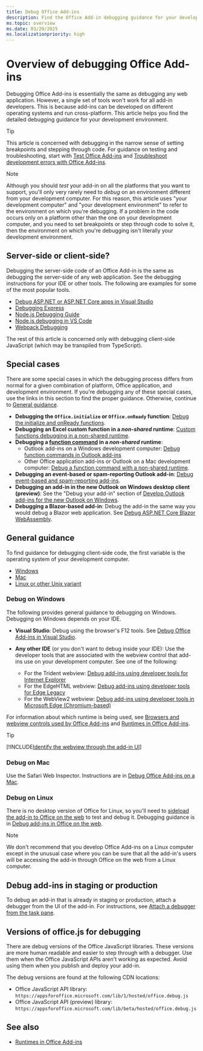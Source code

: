 ```yaml
---
title: Debug Office Add-ins
description: Find the Office Add-in debugging guidance for your development environment.
ms.topic: overview
ms.date: 03/20/2025
ms.localizationpriority: high
---
```


# Overview of debugging Office Add-ins

Debugging Office Add-ins is essentially the same as debugging any web application. However, a single set of tools won't work for all add-in developers. This is because add-ins can be developed on different operating systems and run cross-platform. This article helps you find the detailed debugging guidance for your development environment.

> [!TIP]
> This article is concerned with debugging in the narrow sense of setting breakpoints and stepping through code. For guidance on testing and troubleshooting, start with [Test Office Add-ins](test-debug-office-add-ins.md) and [Troubleshoot development errors with Office Add-ins](troubleshoot-development-errors.md).

> [!NOTE]
> Although you should *test* your add-in on all the platforms that you want to support, you'll only very rarely need to *debug* on an environment different from your development computer. For this reason, this article uses "your development computer" and "your development environment" to refer to the environment on which you're debugging. If a problem in the code occurs only on a platform other than the one on your development computer, and you need to set breakpoints or step through code to solve it, then the environment on which you're debugging isn't literally your development environment.

## Server-side or client-side?

Debugging the server-side code of an Office Add-in is the same as debugging the server-side of any web application. See the debugging instructions for your IDE or other tools. The following are examples for some of the most popular tools.

- [Debug ASP.NET or ASP.NET Core apps in Visual Studio](/visualstudio/debugger/how-to-enable-debugging-for-aspnet-applications)
- [Debugging Express](https://expressjs.com/en/guide/debugging.html)
- [Node.js Debugging Guide](https://nodejs.org/en/learn/getting-started/debugging)
- [Node.js debugging in VS Code](https://code.visualstudio.com/docs/nodejs/nodejs-debugging)
- [Webpack Debugging](https://webpack.js.org/contribute/debugging/)

The rest of this article is concerned only with debugging client-side JavaScript (which may be transpiled from TypeScript).

## Special cases

There are some special cases in which the debugging process differs from normal for a given combination of platform, Office application, and development environment. If you're debugging any of these special cases, use the links in this section to find the proper guidance. Otherwise, continue to [General guidance](#general-guidance).

- **Debugging the `Office.initialize` or `Office.onReady` function**: [Debug the initialize and onReady functions](debug-initialize-onready.md).
- **Debugging an Excel custom function in a *non-shared* runtime**: [Custom functions debugging in a non-shared runtime](../excel/custom-functions-debugging.md).
- **Debugging a [function command](../design/add-in-commands.md#types-of-add-in-commands) in a *non-shared* runtime**:
  - Outlook add-ins on a Windows development computer: [Debug function commands in Outlook add-ins](../outlook/debug-ui-less.md)
  - Other Office application add-ins or Outlook on a Mac development computer: [Debug a function command with a non-shared runtime](debug-function-command.md).
- **Debugging an event-based or spam-reporting Outlook add-in**: [Debug event-based and spam-reporting add-ins](../outlook/debug-autolaunch.md).
- **Debugging an add-in in the new Outlook on Windows desktop client (preview)**: See the "Debug your add-in" section of [Develop Outlook add-ins for the new Outlook on Windows](../outlook/one-outlook.md#debug-your-add-in).
- **Debugging a Blazor-based add-in**: Debug the add-in the same way you would debug a Blazor web application. See [Debug ASP.NET Core Blazor WebAssembly](/aspnet/core/blazor/debug/).

## General guidance

To find guidance for debugging client-side code, the first variable is the operating system of your development computer.

- [Windows](#debug-on-windows)
- [Mac](#debug-on-mac)
- [Linux or other Unix variant](#debug-on-linux)

### Debug on Windows

The following provides general guidance to debugging on Windows. Debugging on Windows depends on your IDE.

- **Visual Studio**: Debug using the browser's F12 tools. See [Debug Office Add-ins in Visual Studio](../develop/debug-office-add-ins-in-visual-studio.md).
- **Any other IDE** (or you don't want to debug inside your IDE): Use the developer tools that are associated with the webview control that add-ins use on your development computer. See one of the following:

  - For the Trident webview: [Debug add-ins using developer tools for Internet Explorer](debug-add-ins-using-f12-tools-ie.md)
  - For the EdgeHTML webview: [Debug add-ins using developer tools for Edge Legacy](debug-add-ins-using-devtools-edge-legacy.md)
  - For the WebView2 webview: [Debug add-ins using developer tools in Microsoft Edge (Chromium-based)](debug-add-ins-using-devtools-edge-chromium.md)

For information about which runtime is being used, see [Browsers and webview controls used by Office Add-ins](../concepts/browsers-used-by-office-web-add-ins.md) and [Runtimes in Office Add-ins](runtimes.md).

> [!TIP]
> [!INCLUDE[Identify the webview through the add-in UI](../includes/identify-webview-in-ui.md)]

### Debug on Mac

Use the Safari Web Inspector. Instructions are in [Debug Office Add-ins on a Mac](debug-office-add-ins-on-ipad-and-mac.md).

### Debug on Linux

There is no desktop version of Office for Linux, so you'll need to [sideload the add-in to Office on the web](sideload-office-add-ins-for-testing.md) to test and debug it. Debugging guidance is in [Debug add-ins in Office on the web](debug-add-ins-in-office-online.md).

> [!NOTE]
> We don't recommend that you develop Office Add-ins on a Linux computer except in the unusual case where you can be sure that all the add-in's users will be accessing the add-in through Office on the web from a Linux computer.

## Debug add-ins in staging or production

To debug an add-in that is already in staging or production, attach a debugger from the UI of the add-in. For instructions, see [Attach a debugger from the task pane](attach-debugger-from-task-pane.md).

## Versions of office.js for debugging

There are debug versions of the Office JavaScript libraries. These versions are more human readable and easier to step through with a debugger. Use them when the Office JavaScript APIs aren't working as expected. Avoid using them when you publish and deploy your add-in.

The debug versions are found at the following CDN locations:

- Office JavaScript API library: `https://appsforoffice.microsoft.com/lib/1/hosted/office.debug.js`
- Office JavaScript API (preview) library: `https://appsforoffice.microsoft.com/lib/beta/hosted/office.debug.js`

## See also

- [Runtimes in Office Add-ins](runtimes.md)
